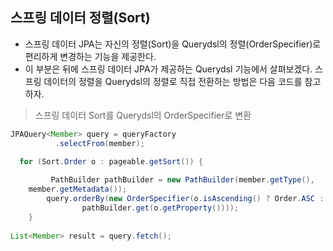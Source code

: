## 스프링 데이터 정렬(Sort)
- 스프링 데이터 JPA는 자신의 정렬(Sort)을 Querydsl의 정렬(OrderSpecifier)로 편리하게 변경하는
  기능을 제공한다.
- 이 부분은 뒤에 스프링 데이터 JPA가 제공하는 Querydsl 기능에서 살펴보겠다. 스프링 데이터의 정렬을 Querydsl의 정렬로 직접 전환하는 방법은 다음 코드를 참고하자.

> 스프링 데이터 Sort를 Querydsl의 OrderSpecifier로 변환
```java
JPAQuery<Member> query = queryFactory
          .selectFrom(member);

  for (Sort.Order o : pageable.getSort()) {
  
         PathBuilder pathBuilder = new PathBuilder(member.getType(),
    member.getMetadata());
        query.orderBy(new OrderSpecifier(o.isAscending() ? Order.ASC : Order.DESC,
                pathBuilder.get(o.getProperty())));
    }
  
List<Member> result = query.fetch();
```